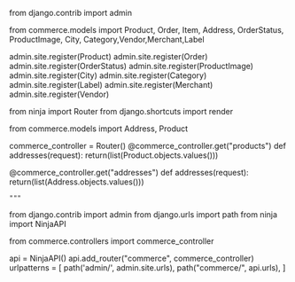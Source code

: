 from django.contrib import admin

from commerce.models import Product, Order, Item, Address, OrderStatus, ProductImage, City, Category,Vendor,Merchant,Label

admin.site.register(Product)
admin.site.register(Order)
admin.site.register(OrderStatus)
admin.site.register(ProductImage)
admin.site.register(City)
admin.site.register(Category)
admin.site.register(Label)
admin.site.register(Merchant)
admin.site.register(Vendor)


from ninja import Router
from django.shortcuts import render

from commerce.models import Address, Product

commerce_controller = Router()
@commerce_controller.get("products")
def addresses(request):
    return(list(Product.objects.values()))

@commerce_controller.get("addresses")
def addresses(request):
    return(list(Address.objects.values()))
    
    
    """
from django.contrib import admin
from django.urls import path
from ninja import NinjaAPI

from commerce.controllers import commerce_controller

api = NinjaAPI()
api.add_router("commerce", commerce_controller)
urlpatterns = [
    path('admin/', admin.site.urls),
    path("commerce/", api.urls),
]
